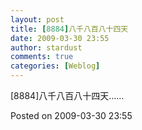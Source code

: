 ```yaml
---
layout: post
title: [8884]八千八百八十四天
date: 2009-03-30 23:55
author: stardust
comments: true
categories: [Weblog]
---
```

[8884]八千八百八十四天……

Posted on 2009-03-30 23:55
